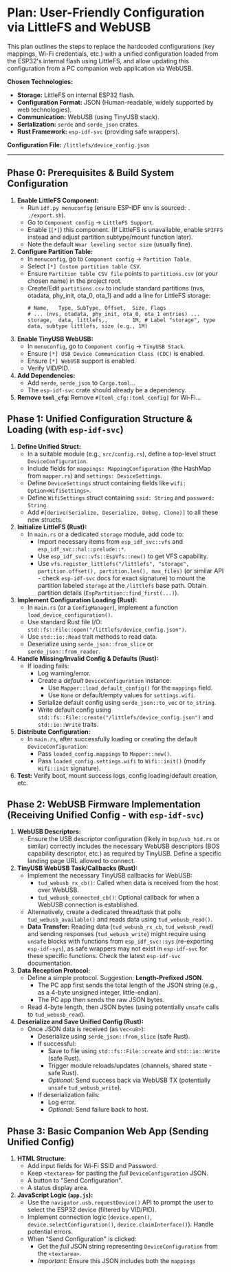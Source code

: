 # Plan: User-Friendly Configuration via LittleFS and WebUSB

This plan outlines the steps to replace the hardcoded configurations (key mappings, Wi-Fi credentials, etc.) with a unified configuration loaded from the ESP32's internal flash using LittleFS, and allow updating this configuration from a PC companion web application via WebUSB.

**Chosen Technologies:**
*   **Storage:** LittleFS on internal ESP32 flash.
*   **Configuration Format:** JSON (Human-readable, widely supported by web technologies).
*   **Communication:** WebUSB (using TinyUSB stack).
*   **Serialization:** `serde` and `serde_json` crates.
*   **Rust Framework:** `esp-idf-svc` (providing safe wrappers).

**Configuration File:** `/littlefs/device_config.json`

---

## Phase 0: Prerequisites & Build System Configuration

1.  **Enable LittleFS Component:**
    *   Run `idf.py menuconfig` (ensure ESP-IDF env is sourced: `. ./export.sh`).
    *   Go to `Component config` -> `LittleFS Support`.
    *   Enable (`[*]`) this component. (If LittleFS is unavailable, enable `SPIFFS` instead and adjust partition subtype/mount function later).
    *   Note the default `Wear leveling sector size` (usually fine).
2.  **Configure Partition Table:**
    *   In `menuconfig`, go to `Component config` -> `Partition Table`.
    *   Select `[*] Custom partition table CSV`.
    *   Ensure `Partition table CSV file` points to `partitions.csv` (or your chosen name) in the project root.
    *   Create/Edit `partitions.csv` to include standard partitions (nvs, otadata, phy_init, ota_0, ota_1) and add a line for LittleFS storage:
        ```csv
        # Name,   Type, SubType, Offset,  Size, Flags
        # ... (nvs, otadata, phy_init, ota_0, ota_1 entries) ...
        storage,  data, littlefs,,        1M, # Label "storage", type data, subtype littlefs, size (e.g., 1M)
        ```
3.  **Enable TinyUSB WebUSB:**
    *   In `menuconfig`, go to `Component config` -> `TinyUSB Stack`.
    *   Ensure `[*] USB Device Communication Class (CDC)` is enabled.
    *   Ensure `[*] WebUSB` support is enabled.
    *   Verify VID/PID.
4.  **Add Dependencies:**
    *   Add `serde`, `serde_json` to `Cargo.toml`...
    *   The `esp-idf-svc` crate should already be a dependency.
5.  **Remove `toml_cfg`:** Remove `#[toml_cfg::toml_config]` for Wi-Fi...

## Phase 1: Unified Configuration Structure & Loading (with `esp-idf-svc`)

1.  **Define Unified Struct:**
    *   In a suitable module (e.g., `src/config.rs`), define a top-level struct `DeviceConfiguration`.
    *   Include fields for `mappings: MappingConfiguration` (the HashMap from `mapper.rs`) and `settings: DeviceSettings`.
    *   Define `DeviceSettings` struct containing fields like `wifi: Option<WifiSettings>`.
    *   Define `WifiSettings` struct containing `ssid: String` and `password: String`.
    *   Add `#[derive(Serialize, Deserialize, Debug, Clone)]` to all these new structs.
2.  **Initialize LittleFS (Rust):**
    *   In `main.rs` or a dedicated `storage` module, add code to:
        *   Import necessary items from `esp_idf_svc::vfs` and `esp_idf_svc::hal::prelude::*`.
        *   Use `esp_idf_svc::vfs::EspVfs::new()` to get VFS capability.
        *   Use `vfs.register_littlefs("/littlefs", "storage", partition.offset(), partition.len(), max_files)` (or similar API - check `esp-idf-svc` docs for exact signature) to mount the partition labeled `storage` at the `/littlefs` base path. Obtain partition details (`EspPartition::find_first(...)`).
3.  **Implement Configuration Loading (Rust):**
    *   In `main.rs` (or a `ConfigManager`), implement a function `load_device_configuration()`.
    *   Use standard Rust file I/O: `std::fs::File::open("/littlefs/device_config.json")`.
    *   Use `std::io::Read` trait methods to read data.
    *   Deserialize using `serde_json::from_slice` or `serde_json::from_reader`.
4.  **Handle Missing/Invalid Config & Defaults (Rust):**
    *   If loading fails:
        *   Log warning/error.
        *   Create a *default* `DeviceConfiguration` instance:
            *   Use `Mapper::load_default_config()` for the `mappings` field.
            *   Use `None` or default/empty values for `settings.wifi`.
        *   Serialize default config using `serde_json::to_vec` or `to_string`.
        *   Write default config using `std::fs::File::create("/littlefs/device_config.json")` and `std::io::Write` traits.
5.  **Distribute Configuration:**
    *   In `main.rs`, after successfully loading or creating the default `DeviceConfiguration`:
        *   Pass `loaded_config.mappings` to `Mapper::new()`.
        *   Pass `loaded_config.settings.wifi` to `Wifi::init()` (modify `Wifi::init` signature).
6.  **Test:** Verify boot, mount success logs, config loading/default creation, etc.

## Phase 2: WebUSB Firmware Implementation (Receiving Unified Config - with `esp-idf-svc`)

1.  **WebUSB Descriptors:**
    *   Ensure the USB descriptor configuration (likely in `bsp/usb_hid.rs` or similar) correctly includes the necessary WebUSB descriptors (BOS capability descriptor, etc.) as required by TinyUSB. Define a specific landing page URL allowed to connect.
2.  **TinyUSB WebUSB Task/Callbacks (Rust):**
    *   Implement the necessary TinyUSB callbacks for WebUSB:
        *   `tud_webusb_rx_cb()`: Called when data is received from the host over WebUSB.
        *   `tud_webusb_connected_cb()`: Optional callback for when a WebUSB connection is established.
    *   Alternatively, create a dedicated thread/task that polls `tud_webusb_available()` and reads data using `tud_webusb_read()`.
    *   **Data Transfer:** Reading data (`tud_webusb_rx_cb`, `tud_webusb_read`) and sending responses (`tud_webusb_write`) might require using `unsafe` blocks with functions from `esp_idf_svc::sys` (re-exporting `esp-idf-sys`), as safe wrappers may not exist in `esp-idf-svc` for these specific functions. Check the latest `esp-idf-svc` documentation.
3.  **Data Reception Protocol:**
    *   Define a simple protocol. Suggestion: **Length-Prefixed JSON**.
        *   The PC app first sends the total length of the JSON string (e.g., as a 4-byte unsigned integer, little-endian).
        *   The PC app then sends the raw JSON bytes.
    *   Read 4-byte length, then JSON bytes (using potentially `unsafe` calls to `tud_webusb_read`).
4.  **Deserialize and Save Unified Config (Rust):**
    *   Once JSON data is received (as `Vec<u8>`):
        *   Deserialize using `serde_json::from_slice` (safe Rust).
        *   If successful:
            *   Save to file using `std::fs::File::create` and `std::io::Write` (safe Rust).
            *   Trigger module reloads/updates (channels, shared state - safe Rust).
            *   *Optional:* Send success back via WebUSB TX (potentially `unsafe` `tud_webusb_write`).
        *   If deserialization fails:
            *   Log error.
            *   *Optional:* Send failure back to host.

## Phase 3: Basic Companion Web App (Sending Unified Config)

1.  **HTML Structure:**
    *   Add input fields for Wi-Fi SSID and Password.
    *   Keep `<textarea>` for pasting the *full* `DeviceConfiguration` JSON.
    *   A button to "Send Configuration".
    *   A status display area.
2.  **JavaScript Logic (`app.js`):**
    *   Use the `navigator.usb.requestDevice()` API to prompt the user to select the ESP32 device (filtered by VID/PID).
    *   Implement connection logic (`device.open()`, `device.selectConfiguration()`, `device.claimInterface()`). Handle potential errors.
    *   When "Send Configuration" is clicked:
        *   Get the *full* JSON string representing `DeviceConfiguration` from the `<textarea>`.
        *   *Important:* Ensure this JSON includes both the `mappings`